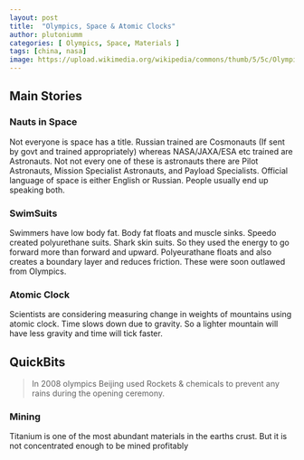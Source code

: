 ```yaml
---
layout: post
title:  "Olympics, Space & Atomic Clocks"
author: plutoniumm
categories: [ Olympics, Space, Materials ]
tags: [china, nasa]
image: https://upload.wikimedia.org/wikipedia/commons/thumb/5/5c/Olympic_rings_without_rims.svg/1920px-Olympic_rings_without_rims.svg.png
---
```


## Main Stories

### Nauts in Space
Not everyone is space has a title. Russian trained are Cosmonauts (If sent by govt and trained appropriately) whereas NASA/JAXA/ESA etc trained are Astronauts. Not not every one of these is astronauts there are Pilot Astronauts, Mission Specialist Astronauts, and Payload Specialists. Official language of space is either English or Russian. People usually end up speaking both.

### SwimSuits
Swimmers have low body fat. Body fat floats and muscle sinks. Speedo created polyurethane suits. Shark skin suits. So they used the energy to go forward more than forward and upward. Polyeurathane floats and also creates a boundary layer and reduces friction. These were soon outlawed from Olympics.

### Atomic Clock
Scientists are considering measuring change in weights of mountains using atomic clock. Time slows down due to gravity. So a lighter mountain will have less gravity and time will tick faster.


## QuickBits
> In 2008 olympics Beijing used Rockets & chemicals to prevent any rains during the opening ceremony.


### Mining
Titanium is one of the most abundant materials in the earths crust. But it is not concentrated enough to be mined profitably
